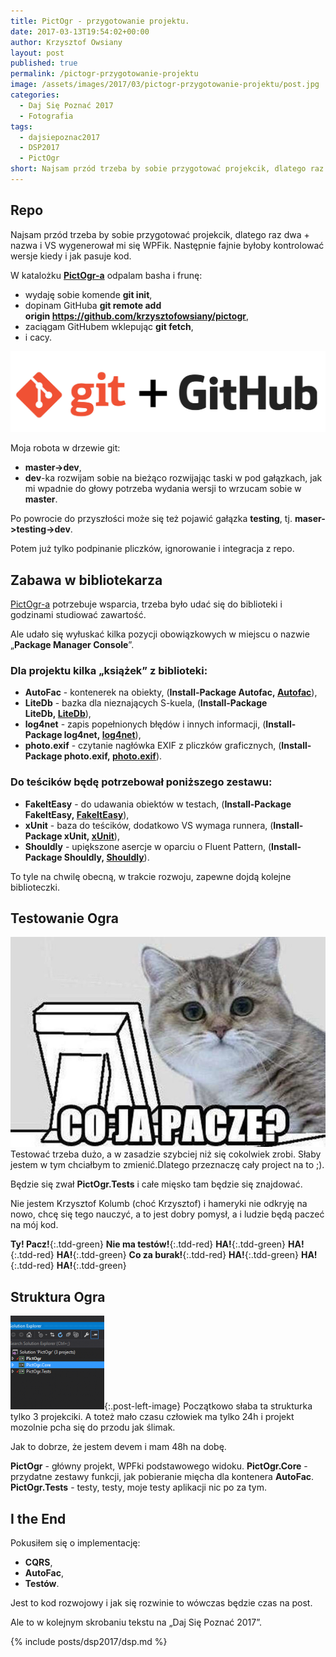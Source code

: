 ```yaml
---
title: PictOgr - przygotowanie projektu.
date: 2017-03-13T19:54:02+00:00
author: Krzysztof Owsiany
layout: post
published: true
permalink: /pictogr-przygotowanie-projektu
image: /assets/images/2017/03/pictogr-przygotowanie-projektu/post.jpg
categories:
  - Daj Się Poznać 2017
  - Fotografia
tags:
  - dajsiepoznac2017
  - DSP2017
  - PictOgr
short: Najsam przód trzeba by sobie przygotować projekcik, dlatego raz dwa + nazwa i VS wygenerował mi się WPFik. Następnie fajnie byłoby kontrolować wersje kiedy i jak pasuje kod. 
---
```


## Repo
Najsam przód trzeba by sobie przygotować projekcik, dlatego raz dwa + nazwa i VS wygenerował mi się WPFik. Następnie fajnie byłoby kontrolować wersje kiedy i jak pasuje kod.

W katalożku **[PictOgr-a][pictogr-idea]** odpalam basha i frunę:
* wydaję sobie komende **git init**,
* dopinam GitHuba **git remote add origin https://github.com/krzysztofowsiany/pictogr**,
* zaciągam GitHubem wklepując **git fetch**,
* i cacy.

[![PictOgr - przygotowanie projektu][image1]][github-pictogr]
    
Moja robota w drzewie git:
* **master->dev**,
* **dev**-ka rozwijam sobie na bieżąco rozwijając taski w pod gałązkach, jak mi wpadnie do głowy potrzeba wydania wersji to wrzucam sobie w **master**.
    
Po powrocie do przyszłości może się też pojawić gałązka **testing**, tj. **maser->testing->dev**.

Potem już tylko podpinanie pliczków, ignorowanie i integracja z repo.

## Zabawa w bibliotekarza
[PictOgr-a][pictogr-idea] potrzebuje wsparcia, trzeba było udać się do biblioteki i godzinami studiować zawartość.
    
Ale udało się wyłuskać kilka pozycji obowiązkowych w miejscu o nazwie &#8222;**Package Manager Console**&#8221;.

### Dla projektu kilka &#8222;książek&#8221; z biblioteki:
* **AutoFac** - kontenerek na obiekty, (**Install-Package Autofac, [Autofac]**),
* **LiteDb** - bazka dla nieznających S-kuela, (**Install-Package LiteDb, [LiteDb]**),
* **log4net** - zapis popełnionych błędów i innych informacji, (**Install-Package log4net, [log4net]**),
* **photo.exif** - czytanie nagłówka EXIF z pliczków graficznych, (**Install-Package photo.exif, [photo.exif]**).
    
### Do teścików będę potrzebował poniższego zestawu:
* **FakeItEasy** - do udawania obiektów w testach, (**Install-Package FakeItEasy, [FakeItEasy]**),
* **xUnit** - baza do teścików, dodatkowo VS wymaga runnera, (**Install-Package xUnit, [xUnit]**), 
* **Shouldly** - upiększone asercje w oparciu o Fluent Pattern, (**Install-Package Shouldly, [Shouldly]**).
    
To tyle na chwilę obecną, w trakcie rozwoju, zapewne dojdą kolejne biblioteczki.

## Testowanie Ogra
![Testowanie][image2]
Testować trzeba dużo, a w zasadzie szybciej niż się cokolwiek zrobi. Słaby jestem w tym chciałbym to zmienić.Dlatego przeznaczę cały project na to ;).
    
Będzie się zwał **PictOgr.Tests** i całe mięsko tam będzie się znajdować.
    
Nie jestem Krzysztof Kolumb (choć Krzysztof) i hameryki nie odkryję na nowo, chcę się tego nauczyć, a to jest dobry pomysł, a i ludzie będą paczeć na mój kod.


**Ty! Pacz!**{:.tdd-green}
**Nie ma testów!**{:.tdd-red}
**HA!**{:.tdd-green}
**HA!**{:.tdd-red}
**HA!**{:.tdd-green}
**Co za burak!**{:.tdd-red}
**HA!**{:.tdd-green}
**HA!**{:.tdd-red}
**HA!**{:.tdd-green}
      
## Struktura Ogra
[![Struktura Ogra][image3]][image3-big]{:.post-left-image}
Początkowo słaba ta strukturka tylko 3 projekciki. A toteż mało czasu człowiek ma tylko 24h i projekt mozolnie pcha się do przodu jak ślimak.
    
Jak to dobrze, że jestem devem i mam 48h na dobę.

**PictOgr** - główny projekt, WPFki podstawowego widoku.
**PictOgr.Core** - przydatne zestawy funkcji, jak pobieranie mięcha dla kontenera **AutoFac**.
**PictOgr.Tests** - testy, testy, moje testy aplikacji nic po za tym.

## I the End
Pokusiłem się o implementację:
* **CQRS**,
* **AutoFac**,
* **Testów**.
    
Jest to kod rozwojowy i jak się rozwinie to wówczas będzie czas na post.

Ale to w kolejnym skrobaniu tekstu na &#8222;Daj Się Poznać 2017&#8221;.
    
{% include posts/dsp2017/dsp.md %}

[github-pictogr]: https://github.com/krzysztofowsiany/pictogr
[pictogr-idea]: {{site.url}}/pictogr-pomysl

[Shouldly]: http://docs.shouldly-lib.net
[Autofac]: https://autofac.org
[LiteDb]: http://www.litedb.org
[FakeItEasy]: https://fakeiteasy.github.io
[log4net]: https://logging.apache.org/log4net
[photo.exif]: https://github.com/fraxedas/photo
[xUnit]: https://xunit.github.io

[post]: /assets/images/2017/03/pictogr-przygotowanie-projektu/post.jpg
[post-big]: /assets/images/2017/03/pictogr-przygotowanie-projektu/post-big.jpg

[image1]: /assets/images/2017/03/pictogr-przygotowanie-projektu/image1.jpg

[image2]: /assets/images/2017/03/pictogr-przygotowanie-projektu/image2.jpg

[image3]: /assets/images/2017/03/pictogr-przygotowanie-projektu/image3.png
[image3-big]: /assets/images/2017/03/pictogr-przygotowanie-projektu/image3-big.png